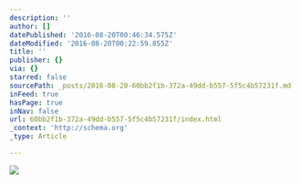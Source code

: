 ```yaml
---
description: ''
author: []
datePublished: '2016-08-20T00:46:34.575Z'
dateModified: '2016-08-20T00:22:59.855Z'
title: ''
publisher: {}
via: {}
starred: false
sourcePath: _posts/2016-08-20-60bb2f1b-372a-49dd-b557-5f5c4b57231f.md
inFeed: true
hasPage: true
inNav: false
url: 60bb2f1b-372a-49dd-b557-5f5c4b57231f/index.html
_context: 'http://schema.org'
_type: Article

---
```

![](https://the-grid-user-content.s3-us-west-2.amazonaws.com/4201595c-3b2a-4715-ae15-8b300d674ebe.jpg)
